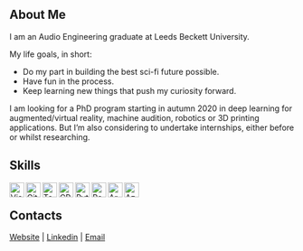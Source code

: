 ## About Me

I am an Audio Engineering graduate at Leeds Beckett University.

My life goals, in short:
- Do my part in building the best sci-fi future possible.
- Have fun in the process.
- Keep learning new things that push my curiosity forward.

I am looking for a PhD program starting in autumn 2020 in deep learning for augmented/virtual reality, machine audition, robotics or 3D printing applications. But I’m also considering to undertake internships, either before or whilst researching.

## Skills

<img align="left" alt="Visual Studio Code" width="26px" src="https://cdn.jsdelivr.net/npm/simple-icons@3.4.1/icons/visualstudiocode.svg"/>  
<img align="left" alt="GitHub" width="26px" src="https://cdn.jsdelivr.net/npm/simple-icons@3.4.1/icons/github.svg"/>  
<img align="left" alt="TensorFlow" width="26px" src="https://cdn.jsdelivr.net/npm/simple-icons@3.4.1/icons/tensorflow.svg"/>  
<img align="left" alt="CPlusPlus" width="26px" src="https://cdn.jsdelivr.net/npm/simple-icons@3.4.1/icons/cplusplus.svg"/>  
<img align="left" alt="Python" width="26px" src="https://cdn.jsdelivr.net/npm/simple-icons@3.4.1/icons/python.svg"/>
<img align="left" alt="RaspberryPi" width="26px" src="https://cdn.jsdelivr.net/npm/simple-icons@3.4.1/icons/raspberrypi.svg"/>
<img align="left" alt="Arduino" width="26px" src="https://cdn.jsdelivr.net/npm/simple-icons@3.4.1/icons/arduino.svg"/>
<img align="left" alt="Azure" width="26px" src="https://cdn.jsdelivr.net/npm/simple-icons@3.4.1/icons/microsoftazure.svg"/><br/>

## Contacts
[Website](https://s-gregorini003.github.io) |  [Linkedin](https://linkedin.com/in/silvio-gregorini-097364174)  |  [Email](mailto:silvio.gregorini@gmail.com)
